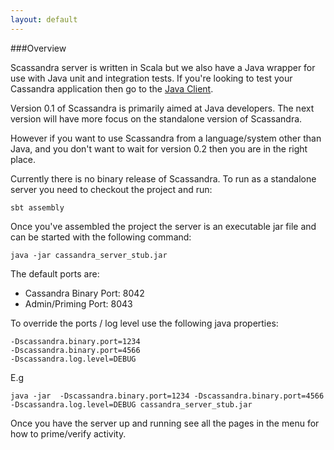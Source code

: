 ```yaml
---
layout: default
---
```


###Overview

Scassandra server is written in Scala but we also have a Java wrapper for use with Java unit and integration tests.
If you're looking to test your Cassandra application then go to the [Java Client](www.scassandra.org/java-lcient).

Version 0.1 of Scassandra is primarily aimed at Java developers. The next version will have more focus on the standalone version of Scassandra.

However if you want to use Scassandra from a language/system other than Java, and you don't want to wait for version 0.2 then you are in the right place.

Currently there is no binary release of Scassandra. To run as a standalone server you need to checkout the project and run:

```
sbt assembly
```

Once you've assembled the project the server is an executable jar file and can be started with the following command:

```
java -jar cassandra_server_stub.jar
```

The default ports are:

* Cassandra Binary Port: 8042
* Admin/Priming Port: 8043

To override the ports / log level use the following java properties:

```
-Dscassandra.binary.port=1234
-Dscassandra.binary.port=4566
-Dscassandra.log.level=DEBUG
```

E.g

```
java -jar  -Dscassandra.binary.port=1234 -Dscassandra.binary.port=4566 -Dscassandra.log.level=DEBUG cassandra_server_stub.jar
```

Once you have the server up and running see all the pages in the menu for how to prime/verify activity.




